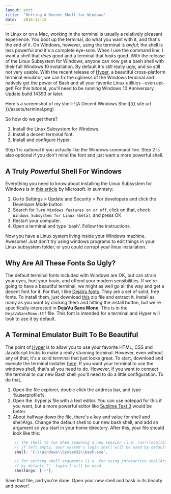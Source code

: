 ```yaml
---
layout: post
title:  "Getting A Decent Shell for Windows"
date:   2016-12-15
---
```


In Linux or on a Mac, working in the terminal is usually a relatively pleasant experience. You boot up the terminal, do what you want with it, and that's the end of it. On Windows, however, using the terminal is *awful*; the shell is less powerful and it's a complete eye-sore. When I use the command line, I want a shell that *does* good and a terminal that *looks* good. With the release of the Linux Subsystem for Windows, anyone can now get a bash shell with their full Windows 10 installation. By default it's still really ugly, and so still not very usable. With the recent release of [Hyper](www.hyper.is), a beautiful cross-platform terminal emulator, we can fix the ugliness of the Windows terminal and natively get the power of Bash and all your favorite Linux utilities--even apt-get! For this tutorial, you'll need to be running Windows 10 Anniversary Update build 14393 or later.

Here's a screenshot of my shell:
![A Decent Windows Shell]({{ site.url }}/assets/terminal.png)

So how do we get there?

1. Install the Linux Subsystem for Windows.
2. Install a decent terminal font.
3. Install and configure Hyper.

Step 1 is optional if you actually like the Windows command line. Step 2 is also optional if you don't mind the font and just want a more powerful shell.

A Truly *Power*ful Shell For Windows
---------------------------------------
Everything you need to know about installing the Linux Subsystem for Windows is in [this article](https://msdn.microsoft.com/en-us/commandline/wsl/install_guide) by Microsoft. In summary:
1. Go to Settings > Update and Security > For developers and click the Developer Mode button
2. Search for `Turn Windows features on or off`, click on that, check `Windows Subsystem for Linux (beta)`, and press OK
3. Restart your computer.
4. Open a terminal and type 'bash'. Follow the instructions.

Now you have a Linux system living inside your Windows machine. Awesome! Just don't try using windows programs to edit things in your Linux subsystem folder, or you could corrupt your linux installation.

Why Are All These Fonts So Ugly?
-----------------------------------
The default terminal fonts included with Windows are OK, but can strain your eyes, hurt your brain, and offend your modern sensibilities. If we're going to have a beautiful terminal, we might as well go all the way and get a decent font for it. For that, I like [DejaVu fonts](http://dejavu-fonts.org/wiki/Main_Page). They are a set of solid, free fonts. To install them, just download [this](http://sourceforge.net/projects/dejavu/files/dejavu/2.37/dejavu-fonts-ttf-2.37.zip) zip file and extract it. Install as many as you want by clicking them and hitting the install button, but we're specifically interested in **DejaVu Sans Mono**. This is in the `DejaVuSansMono.ttf` file. This font is intended for a terminal and Hyper will look to use it by default. 

A Terminal Emulator Built To Be Beautiful
--------------------------------------------
The point of [Hyper](www.hyper.is) is to allow you to use your favorite HTML, CSS and JavaScript tricks to make a really stunning terminal. However, even without any of that, it's a solid terminal that just looks great. To start, download and execute the terminal installer [here](https://hyper-updates.now.sh/download/win). If you want your terminal to use the windows shell, that's all you need to do. However, if you want to connect the terminal to our new Bash shell you'll need to do a little configuration. To do that,

1. Open the file explorer, double click the address bar, and type %userprofile%.
2. Open the .hyper.js file with a text editor. You can use notepad for this if you want, but a more powerful editor like [Sublime Text 3](https://www.sublimetext.com/3) would be better.
3. About halfway down the file, there's a key and value for shell and shellArgs. Change the default shell to our new bash shell, and add an argument so you start in your home directory. After this, your file should look like this:

```javascript
    // the shell to run when spawning a new session (i.e. /usr/local/bin/fish)
    // if left empty, your system's login shell will be used by default
    shell: 'C:\\Windows\\System32\\bash.exe',

    // for setting shell arguments (i.e. for using interactive shellArgs: ['-i'])
    // by default ['--login'] will be used
    shellArgs: ['~'],
```

Save that file, and you're done. Open your new shell and bask in its beauty and power!
